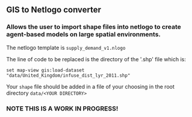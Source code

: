 ## GIS to Netlogo converter
### Allows the user to import shape files into netlogo to create agent-based models on large spatial environments.
The netlogo template is `supply_demand_v1.nlogo`


The line of code to be replaced is the directory of the '.shp' file which is:


`set map-view gis:load-dataset "data/United_Kingdom/infuse_dist_lyr_2011.shp"`


Your `shape` file should be added in a file of your choosing in the root directory `data/<YOUR DIRECTORY>` 

### NOTE THIS IS A WORK IN PROGRESS!

